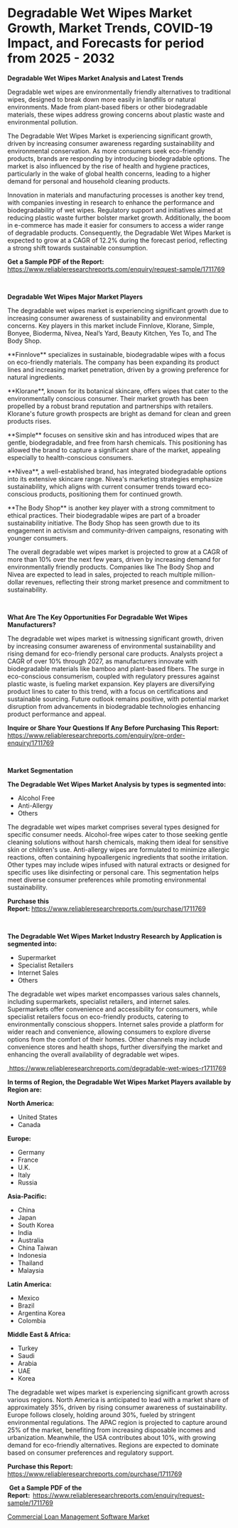 <p><h1>Degradable Wet Wipes Market Growth, Market Trends, COVID-19 Impact, and Forecasts for period from 2025 - 2032</h1></p><p><strong>Degradable Wet Wipes Market Analysis and Latest Trends</strong></p>
<p><p>Degradable wet wipes are environmentally friendly alternatives to traditional wipes, designed to break down more easily in landfills or natural environments. Made from plant-based fibers or other biodegradable materials, these wipes address growing concerns about plastic waste and environmental pollution.</p><p>The Degradable Wet Wipes Market is experiencing significant growth, driven by increasing consumer awareness regarding sustainability and environmental conservation. As more consumers seek eco-friendly products, brands are responding by introducing biodegradable options. The market is also influenced by the rise of health and hygiene practices, particularly in the wake of global health concerns, leading to a higher demand for personal and household cleaning products.</p><p>Innovation in materials and manufacturing processes is another key trend, with companies investing in research to enhance the performance and biodegradability of wet wipes. Regulatory support and initiatives aimed at reducing plastic waste further bolster market growth. Additionally, the boom in e-commerce has made it easier for consumers to access a wider range of degradable products. Consequently, the Degradable Wet Wipes Market is expected to grow at a CAGR of 12.2% during the forecast period, reflecting a strong shift towards sustainable consumption.</p></p>
<p><strong>Get a Sample PDF of the Report:&nbsp;</strong> <a href="https://www.reliableresearchreports.com/enquiry/request-sample/1711769?utm_campaign=3383&utm_medium=2&utm_source=Github&utm_content=ia&utm_term=27032025&utm_id=degradable-wet-wipes">https://www.reliableresearchreports.com/enquiry/request-sample/1711769</a></p>
<p>&nbsp;</p>
<p><strong>Degradable Wet Wipes Major Market Players</strong></p>
<p><p>The degradable wet wipes market is experiencing significant growth due to increasing consumer awareness of sustainability and environmental concerns. Key players in this market include Finnlove, Klorane, Simple, Bonyee, Bioderma, Nivea, Neal’s Yard, Beauty Kitchen, Yes To, and The Body Shop.</p><p>**Finnlove** specializes in sustainable, biodegradable wipes with a focus on eco-friendly materials. The company has been expanding its product lines and increasing market penetration, driven by a growing preference for natural ingredients. </p><p>**Klorane**, known for its botanical skincare, offers wipes that cater to the environmentally conscious consumer. Their market growth has been propelled by a robust brand reputation and partnerships with retailers. Klorane's future growth prospects are bright as demand for clean and green products rises.</p><p>**Simple** focuses on sensitive skin and has introduced wipes that are gentle, biodegradable, and free from harsh chemicals. This positioning has allowed the brand to capture a significant share of the market, appealing especially to health-conscious consumers.</p><p>**Nivea**, a well-established brand, has integrated biodegradable options into its extensive skincare range. Nivea's marketing strategies emphasize sustainability, which aligns with current consumer trends toward eco-conscious products, positioning them for continued growth.</p><p>**The Body Shop** is another key player with a strong commitment to ethical practices. Their biodegradable wipes are part of a broader sustainability initiative. The Body Shop has seen growth due to its engagement in activism and community-driven campaigns, resonating with younger consumers.</p><p>The overall degradable wet wipes market is projected to grow at a CAGR of more than 10% over the next few years, driven by increasing demand for environmentally friendly products. Companies like The Body Shop and Nivea are expected to lead in sales, projected to reach multiple million-dollar revenues, reflecting their strong market presence and commitment to sustainability.</p></p>
<p>&nbsp;</p>
<p><strong>What Are The Key Opportunities For Degradable Wet Wipes Manufacturers?</strong></p>
<p><p>The degradable wet wipes market is witnessing significant growth, driven by increasing consumer awareness of environmental sustainability and rising demand for eco-friendly personal care products. Analysts project a CAGR of over 10% through 2027, as manufacturers innovate with biodegradable materials like bamboo and plant-based fibers. The surge in eco-conscious consumerism, coupled with regulatory pressures against plastic waste, is fueling market expansion. Key players are diversifying product lines to cater to this trend, with a focus on certifications and sustainable sourcing. Future outlook remains positive, with potential market disruption from advancements in biodegradable technologies enhancing product performance and appeal.</p></p>
<p><strong>Inquire or Share Your Questions If Any Before Purchasing This Report:</strong> <a href="https://www.reliableresearchreports.com/enquiry/pre-order-enquiry/1711769?utm_campaign=3383&utm_medium=2&utm_source=Github&utm_content=ia&utm_term=27032025&utm_id=degradable-wet-wipes">https://www.reliableresearchreports.com/enquiry/pre-order-enquiry/1711769</a></p>
<p>&nbsp;</p>
<p><strong>Market Segmentation</strong></p>
<p><strong>The Degradable Wet Wipes Market Analysis by types is segmented into:</strong></p>
<p><ul><li>Alcohol Free</li><li>Anti-Allergy</li><li>Others</li></ul></p>
<p><p>The degradable wet wipes market comprises several types designed for specific consumer needs. Alcohol-free wipes cater to those seeking gentle cleaning solutions without harsh chemicals, making them ideal for sensitive skin or children's use. Anti-allergy wipes are formulated to minimize allergic reactions, often containing hypoallergenic ingredients that soothe irritation. Other types may include wipes infused with natural extracts or designed for specific uses like disinfecting or personal care. This segmentation helps meet diverse consumer preferences while promoting environmental sustainability.</p></p>
<p><strong>Purchase this Report:&nbsp;</strong><a href="https://www.reliableresearchreports.com/purchase/1711769?utm_campaign=3383&utm_medium=2&utm_source=Github&utm_content=ia&utm_term=27032025&utm_id=degradable-wet-wipes">https://www.reliableresearchreports.com/purchase/1711769</a></p>
<p>&nbsp;</p>
<p><strong>The Degradable Wet Wipes Market Industry Research by Application is segmented into:</strong></p>
<p><ul><li>Supermarket</li><li>Specialist Retailers</li><li>Internet Sales</li><li>Others</li></ul></p>
<p><p>The degradable wet wipes market encompasses various sales channels, including supermarkets, specialist retailers, and internet sales. Supermarkets offer convenience and accessibility for consumers, while specialist retailers focus on eco-friendly products, catering to environmentally conscious shoppers. Internet sales provide a platform for wider reach and convenience, allowing consumers to explore diverse options from the comfort of their homes. Other channels may include convenience stores and health shops, further diversifying the market and enhancing the overall availability of degradable wet wipes.</p></p>
<p><a href="https://www.reliableresearchreports.com/degradable-wet-wipes-r1711769?utm_campaign=3383&utm_medium=2&utm_source=Github&utm_content=ia&utm_term=27032025&utm_id=degradable-wet-wipes">&nbsp;https://www.reliableresearchreports.com/degradable-wet-wipes-r1711769</a></p>
<p><strong>In terms of Region, the Degradable Wet Wipes Market Players available by Region are:</strong></p>
<p>
    <p> <strong> North America: </strong>
        <ul>
            <li>United States</li>
            <li>Canada</li>
        </ul>
        </p> 
    <p> <strong> Europe: </strong>
        <ul>
            <li>Germany</li>
            <li>France</li>
            <li>U.K.</li>
            <li>Italy</li>
            <li>Russia</li>
        </ul>
        </p> 
    <p> <strong> Asia-Pacific: </strong>
        <ul>
            <li>China</li>
            <li>Japan</li>
            <li>South Korea</li>
            <li>India</li>
            <li>Australia</li>
            <li>China Taiwan</li>
            <li>Indonesia</li>
            <li>Thailand</li>
            <li>Malaysia</li>
        </ul>
        </p> 
    <p> <strong> Latin America: </strong>
        <ul>
            <li>Mexico</li>
            <li>Brazil</li>
            <li>Argentina Korea</li>
            <li>Colombia</li>
        </ul>
        </p> 
    <p> <strong> Middle East & Africa: </strong>
        <ul>
            <li>Turkey</li>
            <li>Saudi</li>
            <li>Arabia</li>
            <li>UAE</li>
            <li>Korea</li>
        </ul>
    </p>
    </p>
<p><p>The degradable wet wipes market is experiencing significant growth across various regions. North America is anticipated to lead with a market share of approximately 35%, driven by rising consumer awareness of sustainability. Europe follows closely, holding around 30%, fueled by stringent environmental regulations. The APAC region is projected to capture around 25% of the market, benefiting from increasing disposable incomes and urbanization. Meanwhile, the USA contributes about 10%, with growing demand for eco-friendly alternatives. Regions are expected to dominate based on consumer preferences and regulatory support.</p></p>
<p><strong>Purchase this Report: </strong><a href="https://www.reliableresearchreports.com/purchase/1711769?utm_campaign=3383&utm_medium=2&utm_source=Github&utm_content=ia&utm_term=27032025&utm_id=degradable-wet-wipes">https://www.reliableresearchreports.com/purchase/1711769</a></p>
<p>&nbsp;<strong>Get a Sample PDF of the Report:&nbsp;&nbsp;</strong><a href="https://www.reliableresearchreports.com/enquiry/request-sample/1711769?utm_campaign=3383&utm_medium=2&utm_source=Github&utm_content=ia&utm_term=27032025&utm_id=degradable-wet-wipes">https://www.reliableresearchreports.com/enquiry/request-sample/1711769</a></p>
<p><strong></strong></p>
<p><p><a href="https://github.com/rigelciara0p/Market-Research-Report-List-1/blob/main/commercial-loan-management-software-market.md?utm_campaign=3383&utm_medium=2&utm_source=Github&utm_content=ia&utm_term=27032025&utm_id=degradable-wet-wipes">Commercial Loan Management Software Market</a></p></p>